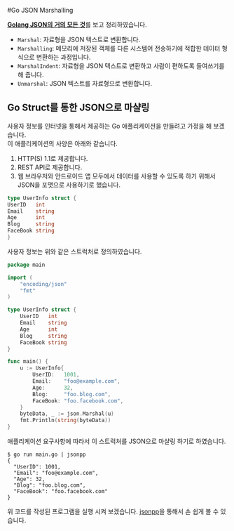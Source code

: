 #Go JSON Marshalling

[**Golang JSON의 거의 모든 것**](https://www.joinc.co.kr/w/man/12/golang/json)를 보고 정리하였습니다.

- `Marshal`: 자료형을 JSON 텍스트로 변환합니다.
- `Marshalling`: 메모리에 저장된 객체를 다른 시스템어 전송하기에 적합한 데이터 형식으로 변환하는 과정입니다.
- `MarshalIndent`: 자료형을 JSON 텍스트로 변환하고 사람이 편하도록 들여쓰기를 해 줍니다.
- `Unmarshal`: JSON 텍스트를 자료형으로 변환합니다.

## Go Struct를 통한 JSON으로 마샬링
사용자 정보를 인터넷을 통해서 제공하는 Go 애플리케이션을 만들려고 가정을 해 보겠습니다.  
이 애플리케이션의 사양은 아래와 같습니다.
1. HTTP(S) 1.1로 제공합니다.
2. REST API로 제공합니다.
3. 웹 브라우저와 안드로이드 앱 모두에서 데이터를 사용할 수 있도록 하기 위해서 JSON을 포맷으로 사용하기로 했습니다.

```go
type UserInfo struct {
UserID   int
Email    string
Age      int
Blog     string
FaceBook string
}
```
사용자 정보는 위와 같은 스트럭처로 정의하였습니다.

```go
package main

import (
    "encoding/json"
    "fmt"
)

type UserInfo struct {
    UserID   int
    Email    string
    Age      int
    Blog     string
    FaceBook string
}

func main() {
    u := UserInfo{
        UserID:   1001,
        Email:    "foo@example.com",
        Age:      32,
        Blog:     "foo.blog.com",
        FaceBook: "foo.facebook.com",
    }
    byteData, _ := json.Marshal(u)
    fmt.Println(string(byteData))
}
```
애플리케이션 요구사항에 따라서 이 스트럭처를 JSON으로 마샬링 하기로 하였습니다.

```shell
$ go run main.go | jsonpp
{
  "UserID": 1001,
  "Email": "foo@example.com",
  "Age": 32,
  "Blog": "foo.blog.com",
  "FaceBook": "foo.facebook.com"
}
```
위 코드를 작성된 프로그램을 실행 시켜 보겠습니다. [jsonpp](https://jmhodges.github.io/jsonpp/)을 통해서 손 쉽게 볼 수 있습니다.